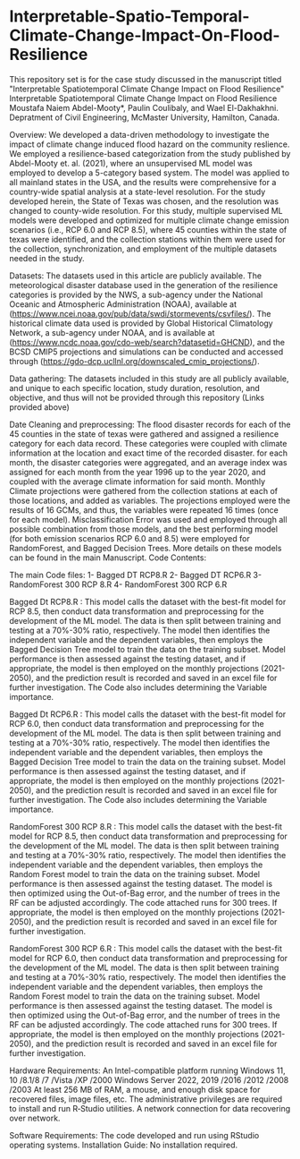 # Interpretable-Spatio-Temporal-Climate-Change-Impact-On-Flood-Resilience
This repository set is for the case study discussed in the manuscript titled "Interpretable Spatiotemporal Climate Change Impact on Flood Resilience"
Interpretable Spatiotemporal Climate Change Impact on Flood Resilience
Moustafa Naiem Abdel-Mooty*, Paulin Coulibaly, and Wael El-Dakhakhni. Depratment of Civil Engineering, McMaster University, Hamilton, Canada.

Overview: 
We developed a data-driven methodology to investigate the impact of climate change induced flood hazard on the community reslience. We employed a resilience-based categorization from the study published by Abdel-Mooty et. al. (2021), where an unsupervised ML model was employed to develop a 5-category based system. The model was applied to all mainland states in the USA, and the results were comprehensive for a country-wide spatial analysis at a state-level resolution. 
For the study developed herein, the State of Texas was chosen, and the resolution was changed to county-wide resolution. For this study, multiple supervised ML models were developed and optimized for multiple climate change emission scenarios (i.e., RCP 6.0 and RCP 8.5), where 45 counties within the state of texas were identified, and the collection stations within them were used for the collection, synchronization, and employment of the multiple datasets needed in the study. 

Datasets: 
The datasets used in this article are publicly available. The meteorological disaster database used in the generation of the resilience categories is provided by the NWS, a sub-agency under the National Oceanic and Atmospheric Administration (NOAA), available at  (https://www.ncei.noaa.gov/pub/data/swdi/stormevents/csvfiles/). The historical climate data used is provided by Global Historical Climatology Network, a sub-agency under NOAA, and is available at (https://www.ncdc.noaa.gov/cdo-web/search?datasetid=GHCND), and the BCSD CMIP5 projections and simulations can be conducted and accessed through (https://gdo-dcp.ucllnl.org/downscaled_cmip_projections/). 

Data gathering:
The datasets included in this study are all publicly available, and unique to each specific location, study duration, resolution, and objective, and thus will not be provided through this repository (Links provided above)

Date Cleaning and preprocessing:
The flood disaster records for each of the 45 counties in the state of texas were gathered and assigned a resilience category for each data record. These categories were coupled with climate information at the location and exact time of the recorded disaster. for each month, the disaster categories were aggregated, and an average index was assigned for each month from the year 1996 up to the year 2020, and coupled with the average climate information for said month. Monthly Climate projections were gathered from the collection stations at each of those locations, and added as variables. The projections employed were the results of 16 GCMs, and thus, the variables were repeated 16 times (once for each model). Misclassification Error was used and employed through all possible combination from those models, and the best performing model (for both emission scenarios RCP 6.0 and 8.5) were employed for RandomForest, and Bagged Decision Trees. More details on these models  can be found in the main Manuscript.
Code Contents:

The main Code files: 
1- Bagged DT RCP8.R
2- Bagged DT RCP6.R
3- RandomForest 300 RCP 8.R
4- RandomForest 300 RCP 6.R

Bagged Dt RCP8.R : This model calls the dataset with the best-fit model for RCP 8.5, then conduct data transformation and preprocessing for the development of the ML model. The data is then split between training and testing at a 70%-30% ratio, respectively. The model then identifies the independent variable and the dependent variables, then employs the Bagged Decision Tree model to train the data on the training subset. Model performance is then assessed against the testing dataset, and if appropriate, the model is then employed on the monthly projections (2021-2050), and the prediction result is recorded and saved in an excel file for further investigation. The Code also includes determining the Variable importance.

Bagged Dt RCP6.R : This model calls the dataset with the best-fit model for RCP 6.0, then conduct data transformation and preprocessing for the development of the ML model. The data is then split between training and testing at a 70%-30% ratio, respectively. The model then identifies the independent variable and the dependent variables, then employs the Bagged Decision Tree model to train the data on the training subset. Model performance is then assessed against the testing dataset, and if appropriate, the model is then employed on the monthly projections (2021-2050), and the prediction result is recorded and saved in an excel file for further investigation. The Code also includes determining the Variable importance.

RandomForest 300 RCP 8.R : This model calls the dataset with the best-fit model for RCP 8.5, then conduct data transformation and preprocessing for the development of the ML model. The data is then split between training and testing at a 70%-30% ratio, respectively. The model then identifies the independent variable and the dependent variables, then employs the Random Forest model to train the data on the training subset. Model performance is then assessed against the testing dataset. The model is then optimized using the Out-of-Bag error, and the number of trees in the RF can be adjusted accordingly. The code attached runs for 300 trees. If appropriate, the model is then employed on the monthly projections (2021-2050), and the prediction result is recorded and saved in an excel file for further investigation. 

RandomForest 300 RCP 6.R : This model calls the dataset with the best-fit model for RCP 6.0, then conduct data transformation and preprocessing for the development of the ML model. The data is then split between training and testing at a 70%-30% ratio, respectively. The model then identifies the independent variable and the dependent variables, then employs the Random Forest model to train the data on the training subset. Model performance is then assessed against the testing dataset. The model is then optimized using the Out-of-Bag error, and the number of trees in the RF can be adjusted accordingly. The code attached runs for 300 trees. If appropriate, the model is then employed on the monthly projections (2021-2050), and the prediction result is recorded and saved in an excel file for further investigation. 

Hardware Requirements:
An Intel-compatible platform running Windows 11, 10 /8.1/8 /7 /Vista /XP /2000 Windows Server 2022, 2019 /2016 /2012 /2008 /2003
At least 256 MB of RAM, a mouse, and enough disk space for recovered files, image files, etc.
The administrative privileges are required to install and run R‑Studio utilities.
A network connection for data recovering over network.

Software Requirements:
The code developed and run using RStudio operating systems. Installation Guide: No installation required.
